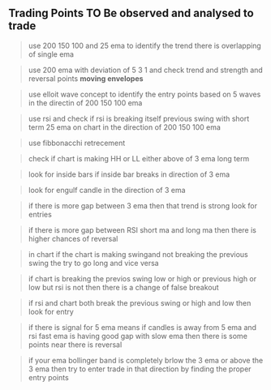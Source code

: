 ## Trading Points TO Be observed and analysed to trade 
> use 200 150 100 and 25 ema to identify the trend there is overlapping of single ema 

> use 200 ema  with deviation of 5 3 1 and check trend and strength and reversal points  **moving envelopes** 

> use elloit wave concept to identify the entry points based on 5 waves in the directin of 200 150 100 ema

> use rsi and check if rsi is breaking itself previous swing with short term 25 ema on chart in the direction of 200 150 100 ema 

> use fibbonacchi retrecement 

> check if chart is making HH or LL either above of 3 ema long term

> look for inside bars if inside bar breaks in direction of 3 ema 

> look for engulf candle in the direction of 3 ema

> if there is more gap between 3 ema then that trend is strong look for entries

> if there is more gap between RSI short ma and long ma then there is higher chances of reversal 

> in chart if the chart is making swingand not breaking the previous swing the try to go long and vice versa 

> if chart is breaking the previos swing low or high or previous high or low but rsi is not then there is a change of false breakout 

> if rsi and chart both break the previous swing or high and low then look for entry 


> if there is signal for 5 ema means if candles is away from 5 ema and rsi fast ema is having good gap with slow ema then there is some points near there is reversal 

> if your ema bollinger band is completely brlow the 3 ema or above the 3 ema then try to enter trade in that direction by finding the proper entry points 
